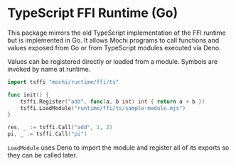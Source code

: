 # TypeScript FFI Runtime (Go)

This package mirrors the old TypeScript implementation of the FFI runtime but is
implemented in Go. It allows Mochi programs to call functions and values
exposed from Go or from TypeScript modules executed via Deno.

Values can be registered directly or loaded from a module. Symbols are invoked
by name at runtime.

```go
import tsffi "mochi/runtime/ffi/ts"

func init() {
    tsffi.Register("add", func(a, b int) int { return a + b })
    tsffi.LoadModule("runtime/ffi/ts/sample-module.mjs")
}

res, _ := tsffi.Call("add", 1, 2)
pi, _ := tsffi.Call("pi")
```

`LoadModule` uses Deno to import the module and register all of its exports so
they can be called later.
